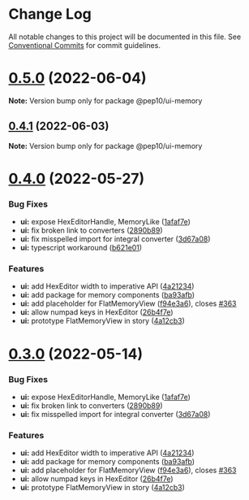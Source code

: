 # Change Log

All notable changes to this project will be documented in this file.
See [Conventional Commits](https://conventionalcommits.org) for commit guidelines.

# [0.5.0](https://gitlab.com/pep10/pepsuite/compare/v0.4.1...v0.5.0) (2022-06-04)

**Note:** Version bump only for package @pep10/ui-memory





## [0.4.1](https://gitlab.com/pep10/pepsuite/compare/v0.4.0...v0.4.1) (2022-06-03)

**Note:** Version bump only for package @pep10/ui-memory





# [0.4.0](https://gitlab.com/pep10/pepsuite/compare/v0.2.1...v0.4.0) (2022-05-27)


### Bug Fixes

* **ui:** expose HexEditorHandle, MemoryLike ([1afaf7e](https://gitlab.com/pep10/pepsuite/commit/1afaf7e375792dd176ee2c019d54a6ce0ad2445b))
* **ui:** fix broken link to converters ([2890b89](https://gitlab.com/pep10/pepsuite/commit/2890b89e00301c61190b62f0282727bfd89c549f))
* **ui:** fix misspelled import for integral converter ([3d67a08](https://gitlab.com/pep10/pepsuite/commit/3d67a0892a831d4451a10dcb1b80f2d83a745853))
* **ui:** typescript workaround ([b621e01](https://gitlab.com/pep10/pepsuite/commit/b621e01c8475bb270796c0b877920d803abca1bf))


### Features

* **ui:** add HexEditor width to imperative API ([4a21234](https://gitlab.com/pep10/pepsuite/commit/4a21234398c044953d08cc29ecc76714a2a44065))
* **ui:** add package for memory components ([ba93afb](https://gitlab.com/pep10/pepsuite/commit/ba93afb8ec5f9ae82e6aac49176943386d280fc2))
* **ui:** add placeholder for FlatMemoryView ([f94e3a6](https://gitlab.com/pep10/pepsuite/commit/f94e3a6b5511ab10c8b17a6d098e3f10455ec3af)), closes [#363](https://gitlab.com/pep10/pepsuite/issues/363)
* **ui:** allow numpad keys in HexEditor ([26b4f7e](https://gitlab.com/pep10/pepsuite/commit/26b4f7e3cff9bf36feb9e61cc1bb3d2fefff8f1c))
* **ui:** prototype FlatMemoryView in story ([4a12cb3](https://gitlab.com/pep10/pepsuite/commit/4a12cb3716c9f7635923b1d66e7ce2cfa8cc5c3f))





# [0.3.0](https://gitlab.com/pep10/pepsuite/compare/v0.2.1...v0.3.0) (2022-05-14)


### Bug Fixes

* **ui:** expose HexEditorHandle, MemoryLike ([1afaf7e](https://gitlab.com/pep10/pepsuite/commit/1afaf7e375792dd176ee2c019d54a6ce0ad2445b))
* **ui:** fix broken link to converters ([2890b89](https://gitlab.com/pep10/pepsuite/commit/2890b89e00301c61190b62f0282727bfd89c549f))
* **ui:** fix misspelled import for integral converter ([3d67a08](https://gitlab.com/pep10/pepsuite/commit/3d67a0892a831d4451a10dcb1b80f2d83a745853))


### Features

* **ui:** add HexEditor width to imperative API ([4a21234](https://gitlab.com/pep10/pepsuite/commit/4a21234398c044953d08cc29ecc76714a2a44065))
* **ui:** add package for memory components ([ba93afb](https://gitlab.com/pep10/pepsuite/commit/ba93afb8ec5f9ae82e6aac49176943386d280fc2))
* **ui:** add placeholder for FlatMemoryView ([f94e3a6](https://gitlab.com/pep10/pepsuite/commit/f94e3a6b5511ab10c8b17a6d098e3f10455ec3af)), closes [#363](https://gitlab.com/pep10/pepsuite/issues/363)
* **ui:** allow numpad keys in HexEditor ([26b4f7e](https://gitlab.com/pep10/pepsuite/commit/26b4f7e3cff9bf36feb9e61cc1bb3d2fefff8f1c))
* **ui:** prototype FlatMemoryView in story ([4a12cb3](https://gitlab.com/pep10/pepsuite/commit/4a12cb3716c9f7635923b1d66e7ce2cfa8cc5c3f))
